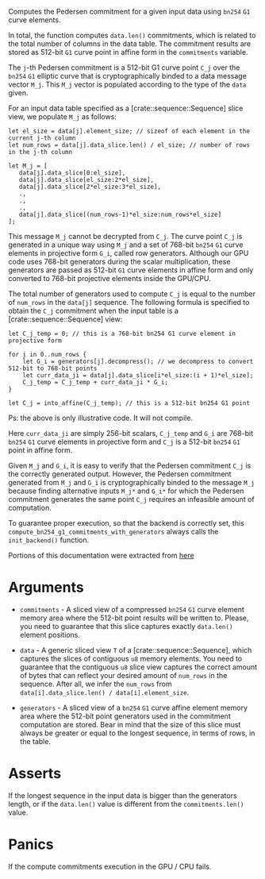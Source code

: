 Computes the Pedersen commitment for a given input data using `bn254` `G1` curve elements.

In total, the function computes `data.len()` commitments,
which is related to the total number of columns in the data table. The commitment
results are stored as 512-bit `G1` curve point in affine form in the `commitments` variable.

The `j`-th Pedersen commitment is a 512-bit G1 curve point `C_j` over the
`bn254` `G1` elliptic curve that is cryptographically binded to a data message vector `M_j`. This `M_j` vector is populated according to the type of the `data` given.

For an input data table specified as a [crate::sequence::Sequence] slice view, we populate `M_j` as follows:

```text
let el_size = data[j].element_size; // sizeof of each element in the current j-th column
let num_rows = data[j].data_slice.len() / el_size; // number of rows in the j-th column

let M_j = [
   data[j].data_slice[0:el_size],
   data[j].data_slice[el_size:2*el_size],
   data[j].data_slice[2*el_size:3*el_size],
   .,
   .,
   .,
   data[j].data_slice[(num_rows-1)*el_size:num_rows*el_size]
];
```

This message `M_j` cannot be decrypted from `C_j`. The curve point `C_j`
is generated in a unique way using `M_j` and a
set of 768-bit `bn254` `G1` curve elements in projective form `G_i`, called row generators.
Although our GPU code uses 768-bit generators during the scalar 
multiplication, these generators are passed as 512-bit `G1` curve elements in affine form
and only converted to 768-bit projective elements inside the GPU/CPU.

The total number of generators used to compute `C_j` is equal to 
the number of `num_rows` in the `data[j]` sequence. The following formula
is specified to obtain the `C_j` commitment when the input table is a 
[crate::sequence::Sequence] view:

```text
let C_j_temp = 0; // this is a 768-bit bn254 G1 curve element in projective form

for j in 0..num_rows {
    let G_i = generators[j].decompress(); // we decompress to convert 512-bit to 768-bit points
    let curr_data_ji = data[j].data_slice[i*el_size:(i + 1)*el_size];
    C_j_temp = C_j_temp + curr_data_ji * G_i;
}

let C_j = into_affine(C_j_temp); // this is a 512-bit bn254 G1 point
```

Ps: the above is only illustrative code. It will not compile.

Here `curr_data_ji` are simply 256-bit scalars, `C_j_temp` and `G_i` are
768-bit `bn254` `G1` curve elements in projective form and `C_j` is a 512-bit `bn254` `G1` point in affine form.

Given `M_j` and `G_i`, it is easy to verify that the Pedersen
commitment `C_j` is the correctly generated output. However,
the Pedersen commitment generated from `M_j` and `G_i` is cryptographically
binded to the message `M_j` because finding alternative inputs `M_j*` and 
`G_i*` for which the Pedersen commitment generates the same point `C_j`
requires an infeasible amount of computation.

To guarantee proper execution, so that the backend is correctly set,
this `compute_bn254_g1_commitments_with_generators` always calls the `init_backend()` function.

Portions of this documentation were extracted from
[here](findora.org/faq/crypto/pedersen-commitment-with-elliptic-curves/)

# Arguments

* `commitments` - A sliced view of a compressed `bn254` `G1` curve element memory area where the 
               512-bit point results will be written to. Please,
               you need to guarantee that this slice captures exactly
               `data.len()` element positions.

* `data` - A generic sliced view `T` of a [crate::sequence::Sequence], 
        which captures the slices of contiguous `u8` memory elements.
        You need to guarantee that the contiguous `u8` slice view
        captures the correct amount of bytes that can reflect
        your desired amount of `num_rows` in the sequence. After all,
        we infer the `num_rows` from `data[i].data_slice.len() / data[i].element_size`.

* `generators` - A sliced view of a `bn254` `G1` curve affine element memory area where the
              512-bit point generators used in the commitment computation are
              stored. Bear in mind that the size of this slice must always be greater
              or equal to the longest sequence, in terms of rows, in the table.

# Asserts

If the longest sequence in the input data is bigger than the generators length, or if
the `data.len()` value is different from the `commitments.len()` value.

# Panics

If the compute commitments execution in the GPU / CPU fails.
